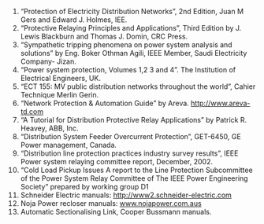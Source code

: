 1. “Protection of Electricity Distribution Networks”, 2nd Edition, Juan M Gers and Edward J. Holmes, IEE.
2. “Protective Relaying Principles and Applications”, Third Edition by J. Lewis Blackburn and Thomas J. Domin, CRC Press.
3. “Sympathetic tripping phenomena on power system analysis and solutions” by Eng. Boker Othman Agili, IEEE Member, Saudi Electricity Company- Jizan.
4. “Power system protection, Volumes 1,2 3 and 4”. The Institution of Electrical Engineers, UK.
5. “ECT 155: MV public distribution networks throughout the world”, Cahier Technique Merlin Gerin.
6. “Network Protection & Automation Guide” by Areva. http://www.areva-td.com
7. “A Tutorial for Distribution Protective Relay Applications” by Patrick R. Heavey, ABB, Inc.
8. “Distribution System Feeder Overcurrent Protection”, GET-6450, GE Power management, Canada.
9. “Distribution line protection practices industry survey results”, IEEE Power system relaying committee report, December, 2002.
10. “Cold Load Pickup Issues A report to the Line Protection Subcommittee of the Power System Relay Committee of The IEEE Power Engineering Society” prepared by working group D1
11. Schneider Electric manuals: http://www2.schneider-electric.com
12. Noja Power recloser manuals: www.nojapower.com.aus
13. Automatic Sectionalising Link, Cooper Bussmann manuals.
